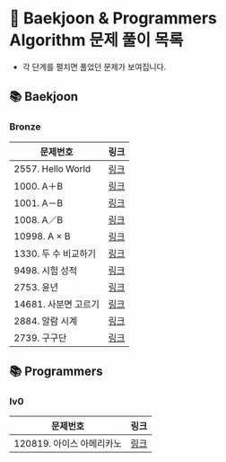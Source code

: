 # :pushpin: Baekjoon & Programmers Algorithm 문제 풀이 목록
- 각 단계를 펼치면 풀었던 문제가 보여집니다.
## :books: Baekjoon

### Bronze

| 문제번호 | 링크 |
| ----- | ----- |
|2557. Hello World |[링크](https://github.com/MaevePark/BaekjoonHub/blob/main/%EB%B0%B1%EC%A4%80/Bronze/2557.%E2%80%85Hello%E2%80%85World/Hello%E2%80%85World.java)|
|1000. A＋B |[링크](https://github.com/MaevePark/BaekjoonHub/blob/main/%EB%B0%B1%EC%A4%80/Bronze/1000.%E2%80%85A%EF%BC%8BB/A%EF%BC%8BB.java)|
|1001. A－B |[링크](https://github.com/MaevePark/BaekjoonHub/blob/main/%EB%B0%B1%EC%A4%80/Bronze/1001.%E2%80%85A%EF%BC%8DB/A%EF%BC%8DB.java)|
|1008. A／B |[링크](https://github.com/MaevePark/BaekjoonHub/blob/main/%EB%B0%B1%EC%A4%80/Bronze/1008.%E2%80%85A%EF%BC%8FB/A%EF%BC%8FB.java)|
|10998. A × B |[링크](https://github.com/MaevePark/BaekjoonHub/blob/main/%EB%B0%B1%EC%A4%80/Bronze/10998.%E2%80%85A%C3%97B/A%C3%97B.java)|
|1330. 두 수 비교하기 |[링크](https://github.com/MaevePark/BaekjoonHub/blob/main/%EB%B0%B1%EC%A4%80/Bronze/1330.%E2%80%85%EB%91%90%E2%80%85%EC%88%98%E2%80%85%EB%B9%84%EA%B5%90%ED%95%98%EA%B8%B0/%EB%91%90%E2%80%85%EC%88%98%E2%80%85%EB%B9%84%EA%B5%90%ED%95%98%EA%B8%B0.java)|
|9498. 시험 성적 |[링크](https://github.com/MaevePark/BaekjoonHub/blob/main/%EB%B0%B1%EC%A4%80/Bronze/9498.%E2%80%85%EC%8B%9C%ED%97%98%E2%80%85%EC%84%B1%EC%A0%81/%EC%8B%9C%ED%97%98%E2%80%85%EC%84%B1%EC%A0%81.java)|
|2753. 윤년 |[링크](https://github.com/MaevePark/BaekjoonHub/blob/main/%EB%B0%B1%EC%A4%80/Bronze/2753.%E2%80%85%EC%9C%A4%EB%85%84/%EC%9C%A4%EB%85%84.java)|
|14681. 사분면 고르기|[링크](https://github.com/MaevePark/BaekjoonHub/blob/main/%EB%B0%B1%EC%A4%80/Bronze/14681.%E2%80%85%EC%82%AC%EB%B6%84%EB%A9%B4%E2%80%85%EA%B3%A0%EB%A5%B4%EA%B8%B0/%EC%82%AC%EB%B6%84%EB%A9%B4%E2%80%85%EA%B3%A0%EB%A5%B4%EA%B8%B0.java)|
|2884. 알람 시계|[링크](https://github.com/MaevePark/BaekjoonHub/blob/main/%EB%B0%B1%EC%A4%80/Bronze/2884.%E2%80%85%EC%95%8C%EB%9E%8C%E2%80%85%EC%8B%9C%EA%B3%84/%EC%95%8C%EB%9E%8C%E2%80%85%EC%8B%9C%EA%B3%84.java)|
|2739. 구구단|[링크](https://github.com/MaevePark/BaekjoonHub/blob/main/%EB%B0%B1%EC%A4%80/Bronze/2884.%E2%80%85%EC%95%8C%EB%9E%8C%E2%80%85%EC%8B%9C%EA%B3%84/%EC%95%8C%EB%9E%8C%E2%80%85%EC%8B%9C%EA%B3%84.java)|

## :books: Programmers

### lv0

| 문제번호 | 링크 |
| ----- | ----- |
|120819. 아이스 아메리카노 |[링크](https://github.com/MaevePark/BaekjoonHub/blob/main/%ED%94%84%EB%A1%9C%EA%B7%B8%EB%9E%98%EB%A8%B8%EC%8A%A4/lv0/120819.%E2%80%85%EC%95%84%EC%9D%B4%EC%8A%A4%E2%80%85%EC%95%84%EB%A9%94%EB%A6%AC%EC%B9%B4%EB%85%B8/%EC%95%84%EC%9D%B4%EC%8A%A4%E2%80%85%EC%95%84%EB%A9%94%EB%A6%AC%EC%B9%B4%EB%85%B8.java)|


